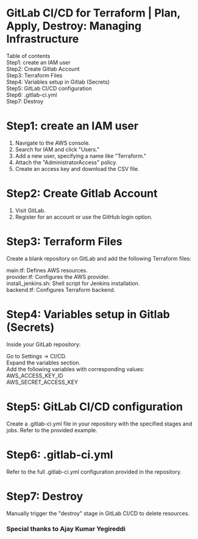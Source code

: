 # GitLab CI/CD for Terraform | Plan, Apply, Destroy: Managing Infrastructure

Table of contents <br>
Step1: create an IAM user <br>
Step2: Create Gitlab Account<br>
Step3: Terraform Files<br>
Step4: Variables setup in Gitlab (Secrets)<br>
Step5: GitLab CI/CD configuration<br>
Step6: .gitlab-ci.yml<br>
Step7: Destroy<br>

# Step1: create an IAM user
1. Navigate to the AWS console. <br>
2. Search for IAM and click "Users." <br>
3. Add a new user, specifying a name like "Terraform." <br>
4. Attach the "AdministratorAccess" policy. <br>
5. Create an access key and download the CSV file. <br>


# Step2: Create Gitlab Account<br>
1. Visit GitLab. <br>
2. Register for an account or use the GitHub login option. <br>
# Step3: Terraform Files<br>

Create a blank repository on GitLab and add the following Terraform files:<br>

main.tf: Defines AWS resources.<br>
provider.tf: Configures the AWS provider.<br>
install_jenkins.sh: Shell script for Jenkins installation.<br>
backend.tf: Configures Terraform backend.<br>

# Step4: Variables setup in Gitlab (Secrets)<br>
Inside your GitLab repository:<br>

Go to Settings -> CI/CD.<br>
Expand the variables section.<br>
Add the following variables with corresponding values:<br>
AWS_ACCESS_KEY_ID<br>
AWS_SECRET_ACCESS_KEY<br>
# Step5: GitLab CI/CD configuration<br>
Create a .gitlab-ci.yml file in your repository with the specified stages and jobs. Refer to the provided example.<br>
# Step6: .gitlab-ci.yml<br>
Refer to the full .gitlab-ci.yml configuration provided in the repository.<br>


# Step7: Destroy<br>
Manually trigger the "destroy" stage in GitLab CI/CD to delete resources.<br>


### Special thanks to Ajay Kumar Yegireddi


